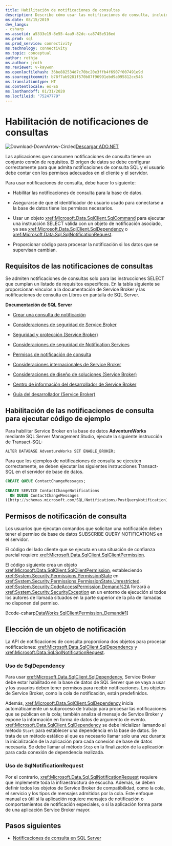 ```yaml
---
title: Habilitación de notificaciones de consultas
description: Describe cómo usar las notificaciones de consulta, incluidos los requisitos para habilitarlas y usarlas.
ms.date: 08/15/2019
dev_langs:
- csharp
ms.assetid: a5333e19-8e55-4aa9-82dc-ca8745e516ed
ms.prod: sql
ms.prod_service: connectivity
ms.technology: connectivity
ms.topic: conceptual
author: rothja
ms.author: jroth
ms.reviewer: v-kaywon
ms.openlocfilehash: 36be882534d7c70bc20e3ffb4f6907f007491e9d
ms.sourcegitcommit: b78f7ab9281f570b87f96991ebd9a095812cc546
ms.translationtype: HT
ms.contentlocale: es-ES
ms.lasthandoff: 01/31/2020
ms.locfileid: "75247779"
---
```

# <a name="enabling-query-notifications"></a>Habilitación de notificaciones de consultas

![Download-DownArrow-Circled](../../../ssdt/media/download.png)[Descargar ADO.NET](../../sql-connection-libraries.md#anchor-20-drivers-relational-access)

Las aplicaciones que consumen notificaciones de consulta tienen un conjunto común de requisitos. El origen de datos se debe configurar correctamente para que admita notificaciones de consulta SQL y el usuario debe contar con los permisos adecuados en el cliente y el servidor.  
  
Para usar notificaciones de consulta, debe hacer lo siguiente:  
  
- Habilitar las notificaciones de consulta para la base de datos.  
  
- Asegurarse de que el identificador de usuario usado para conectarse a la base de datos tiene los permisos necesarios.  
  
- Usar un objeto <xref:Microsoft.Data.SqlClient.SqlCommand> para ejecutar una instrucción SELECT válida con un objeto de notificación asociado, ya sea <xref:Microsoft.Data.SqlClient.SqlDependency> o <xref:Microsoft.Data.Sql.SqlNotificationRequest>.  
  
- Proporcionar código para procesar la notificación si los datos que se supervisan cambian.  
  
## <a name="query-notifications-requirements"></a>Requisitos de las notificaciones de consultas  
Se admiten notificaciones de consultas solo para las instrucciones SELECT que cumplan un listado de requisitos específicos. En la tabla siguiente se proporcionan vínculos a la documentación de Service Broker y las notificaciones de consulta en Libros en pantalla de SQL Server.  
  
**Documentación de SQL Server**  
  
- [Crear una consulta de notificación](https://docs.microsoft.com/previous-versions/sql/sql-server-2008-r2/ms181122(v=sql.105))  
  
- [Consideraciones de seguridad de Service Broker](https://docs.microsoft.com/previous-versions/sql/sql-server-2005/ms166059(v=sql.90))  
  
- [Seguridad y protección (Service Broker)](https://docs.microsoft.com/previous-versions/sql/sql-server-2008-r2/bb522911(v=sql.105))  
  
- [Consideraciones de seguridad de Notification Services](https://docs.microsoft.com/previous-versions/sql/sql-server-2005/ms172604(v=sql.90))  
  
- [Permisos de notificación de consulta](https://docs.microsoft.com/previous-versions/sql/sql-server-2008-r2/ms188311(v=sql.105))  
  
- [Consideraciones internacionales de Service Broker](https://docs.microsoft.com/previous-versions/sql/sql-server-2005/ms166028(v=sql.90))  
  
- [Consideraciones de diseño de soluciones (Service Broker)](https://docs.microsoft.com/previous-versions/sql/sql-server-2008-r2/bb522899(v=sql.105))  
  
- [Centro de información del desarrollador de Service Broker](https://docs.microsoft.com/previous-versions/sql/sql-server-2008-r2/ms166100(v=sql.105))  
  
- [Guía del desarrollador (Service Broker)](https://docs.microsoft.com/previous-versions/sql/sql-server-2008-r2/bb522908(v=sql.105))  
  
## <a name="enabling-query-notifications-to-run-sample-code"></a>Habilitación de las notificaciones de consulta para ejecutar código de ejemplo  
Para habilitar Service Broker en la base de datos **AdventureWorks** mediante SQL Server Management Studio, ejecute la siguiente instrucción de Transact-SQL:  
  
`ALTER DATABASE AdventureWorks SET ENABLE_BROKER;`  
  
Para que los ejemplos de notificaciones de consulta se ejecuten correctamente, se deben ejecutar las siguientes instrucciones Transact-SQL en el servidor de base de datos.  
  
```sql
CREATE QUEUE ContactChangeMessages;  
  
CREATE SERVICE ContactChangeNotifications  
  ON QUEUE ContactChangeMessages  
([http://schemas.microsoft.com/SQL/Notifications/PostQueryNotification]);  
```  
  
## <a name="query-notifications-permissions"></a>Permisos de notificación de consulta  
Los usuarios que ejecutan comandos que solicitan una notificación deben tener el permiso de base de datos SUBSCRIBE QUERY NOTIFICATIONS en el servidor.  
  
El código del lado cliente que se ejecuta en una situación de confianza parcial requiere <xref:Microsoft.Data.SqlClient.SqlClientPermission>.  
  
El código siguiente crea un objeto <xref:Microsoft.Data.SqlClient.SqlClientPermission>, estableciendo <xref:System.Security.Permissions.PermissionState> en <xref:System.Security.Permissions.PermissionState.Unrestricted>. <xref:System.Security.CodeAccessPermission.Demand%2A> forzará a <xref:System.Security.SecurityException> en un entorno de ejecución si todos los autores de llamada situados en la parte superior de la pila de llamadas no disponen del permiso.  
  
[!code-csharp[DataWorks SqlClientPermission_Demand#1](~/../sqlclient/doc/samples/SqlClientPermission_Demand.cs#1)]
  
## <a name="choosing-a-notification-object"></a>Elección de un objeto de notificación  
La API de notificaciones de consulta proporciona dos objetos para procesar notificaciones: <xref:Microsoft.Data.SqlClient.SqlDependency> y <xref:Microsoft.Data.Sql.SqlNotificationRequest>.
  
### <a name="using-sqldependency"></a>Uso de SqlDependency  
Para usar <xref:Microsoft.Data.SqlClient.SqlDependency>, Service Broker debe estar habilitado en la base de datos de SQL Server que se vaya a usar y los usuarios deben tener permisos para recibir notificaciones. Los objetos de Service Broker, como la cola de notificación, están predefinidos.  
  
Además, <xref:Microsoft.Data.SqlClient.SqlDependency> inicia automáticamente un subproceso de trabajo para procesar las notificaciones que se publican en la cola; también analiza el mensaje de Service Broker y expone la información en forma de datos de argumento de evento. <xref:Microsoft.Data.SqlClient.SqlDependency> se debe inicializar llamando al método `Start` para establecer una dependencia en la base de datos. Se trata de un método estático al que es necesario llamar solo una vez durante la inicialización de la aplicación para cada conexión de base de datos necesaria. Se debe llamar al método `Stop` en la finalización de la aplicación para cada conexión de dependencia realizada.  
  
### <a name="using-sqlnotificationrequest"></a>Uso de SqlNotificationRequest  
Por el contrario, <xref:Microsoft.Data.Sql.SqlNotificationRequest> requiere que implemente toda la infraestructura de escucha. Además, se deben definir todos los objetos de Service Broker de compatibilidad, como la cola, el servicio y los tipos de mensajes admitidos por la cola. Este enfoque manual es útil si la aplicación requiere mensajes de notificación o comportamientos de notificación especiales, o si la aplicación forma parte de una aplicación Service Broker mayor.  
  
## <a name="next-steps"></a>Pasos siguientes
- [Notificaciones de consulta en SQL Server](query-notifications-sql-server.md)
